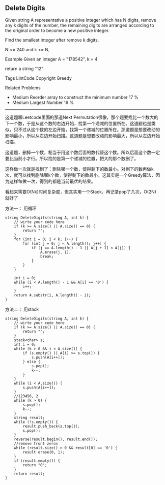 ## Delete Digits ##

Given string A representative a positive integer which has N digits, remove any k digits of the number, the remaining digits are arranged according to the original order to become a new positive integer.

Find the smallest integer after remove k digits.

N <= 240 and k <= N,

Example
Given an integer A = "178542", k = 4

return a string "12"

Tags 
LintCode Copyright Greedy

Related Problems 

- Medium Reorder array to construct the minimum number 17 %
- Medium Largest Number 19 %

----------
这道题跟Leetcode里面的那道Next Permutation很像，那个题要找比一个数大的下一个数，于是从这个数的右边开始，找第一个递减的位置所在。这道题也是类似，只不过从这个数的左边开始，找第一个递减的位置所在。那道题是想要改动的影响最小，所以从右边开始扫描。这道题是想要改动的影响最大，所以从左边开始扫描。

这道题，删掉一个数，相当于用这个数后面的数代替这个数。所以后面这个数一定要比当前小才行。所以找的是第一个递减的位置，把大的那个数删了。

这样做一次就是找到了：删除哪一个数，使得剩下的数最小。对剩下的数再做k次，就可以找到删除哪k个数，使得剩下的数最小。这其实是一个Greedy算法，因为这样每做一次，得到的都是当前最优的结果。

看起来需要O(Nk)时间复杂度，但其实用一个Stack，再记录pop了几次，O(2N)就好了

方法一： 用循环

	string DeleteDigits(string A, int k) {
	    // wirte your code here
	    if (k >= A.size() || A.size() == 0) {
	        return "";
	    }
	    for (int i = 0; i < k; i++) {
	        for (int j = 0; j < A.length(); j++) {
	            if (j == A.length() - 1 || A[j + 1] < A[j]) {
	                A.erase(j, 1);
	                break;
	            }
	        }
	    }
	
	    int i = 0;
	    while (i < A.length() - 1 && A[i] == '0') {
	        i++;
	    }
	    return A.substr(i, A.length() - i);
	}

方法二： 用stack

	string DeleteDigits(string A, int k) {
	    // wirte your code here
	    if (k >= A.size() || A.size() == 0) {
	        return "";
	    }
	    stack<char> s;
	    int i = 0;
	    while (k > 0 && i < A.size()) {
	        if (s.empty() || A[i] >= s.top()) {
	            s.push(A[i++]);
	        } else {
	            s.pop();
	            k--;
	        }
	    }
	    while (i < A.size()) {
	        s.push(A[i++]);
	    }
	    //123456, 2
	    while (k > 0) {
	        s.pop();
	        k--;
	    }
	    string result;
	    while (!s.empty()) {
	        result.push_back(s.top());
	        s.pop();
	    }
	    reverse(result.begin(), result.end());
	    //remove front zeros
	    while (result.size() > 0 && result[0] == '0') {
	        result.erase(0, 1);
	    }
	    if (result.empty()) {
	        return "0";
	    }
	    return result;
	}